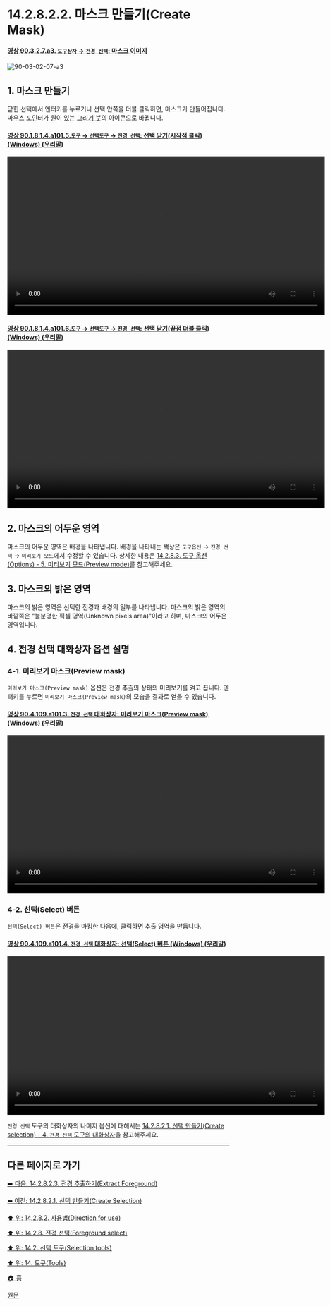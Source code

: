 # 14.2.8.2.2. 마스크 만들기(Create Mask)

<a id="90-03-02-07-a3"></a>

#### [영상 90.3.2.7.a3. `도구상자` → `전경 선택`: 마스크 이미지](./90-03-02-07-foreground_select.md#90-03-02-07-a3)
![90-03-02-07-a3](https://github.com/wonder13662/gimp/assets/15767104/f36c1aac-66a8-4ebe-aeaa-5263f2231c64)

<a id="14-02-08-02-02-s1"></a>

## 1. 마스크 만들기
닫힌 선택에서 엔터키를 누르거나 선택 안쪽을 더블 클릭하면, 마스크가 만들어집니다. 마우스 포인터가 원이 있는 [그리기 붓](./14-03-07-paintbrush.md)의 아이콘으로 바뀝니다.

<a id="90-01-08-01-04-a101-05"></a>

#### [영상 90.1.8.1.4.a101.5.`도구` → `선택도구` → `전경 선택`: 선택 닫기(시작점 클릭) (Windows) (우리말)](./90-01-08-01-04-foreground_select.md#90-01-08-01-04-a101-05)
<video controls="controls" width="720" src="https://github.com/wonder13662/gimp/assets/15767104/736102e5-898a-470f-97de-ab8dae36d5d2"></video>

<a id="90-01-08-01-04-a101-06"></a>

#### [영상 90.1.8.1.4.a101.6.`도구` → `선택도구` → `전경 선택`: 선택 닫기(끝점 더블 클릭) (Windows) (우리말)](./90-01-08-01-04-foreground_select.md#90-01-08-01-04-a101-06)
<video controls="controls" width="720" src="https://github.com/wonder13662/gimp/assets/15767104/13386b0c-e80f-4c33-92b9-ad931169c4b0"></video>

<a id="14-02-08-02-02-s2"></a>

## 2. 마스크의 어두운 영역
마스크의 어두운 영역은 배경을 나타냅니다. 배경을 나타내는 색상은 `도구옵션` → `전경 선택` → `미리보기 모드`에서 수정할 수 있습니다. 상세한 내용은 [14.2.8.3. 도구 옵션(Options) - 5. 미리보기 모드(Preview mode)](./14-02-08-03-options.md#14-02-08-03-s5)를 참고해주세요. 

<a id="14-02-08-02-02-s3"></a>

## 3. 마스크의 밝은 영역
마스크의 밝은 영역은 선택한 전경과 배경의 일부를 나타냅니다. 마스크의 밝은 영역의 바깥쪽은 "불분명한 픽셀 영역(Unknown pixels area)"이라고 하며, 마스크의 어두운 영역입니다.

<a id="14-02-08-02-02-s4"></a>

## 4. 전경 선택 대화상자 옵션 설명
### 4-1. 미리보기 마스크(Preview mask)
`미리보기 마스크(Preview mask)` 옵션은 전경 추출의 상태의 미리보기를 켜고 끕니다. 엔터키를 누르면 `미리보기 마스크(Preview mask)`의 모습을 결과로 얻을 수 있습니다.

<a id="90-04-109-a101-03"></a>

#### [영상 90.4.109.a101.3. `전경 선택` 대화상자: 미리보기 마스크(Preview mask) (Windows) (우리말)](./90-04-109-foreground_select.md#90-04-109-a101-03)
<video controls="controls" width="720" src="https://github.com/wonder13662/gimp/assets/15767104/11573e1a-e95c-4872-a223-1040eaa3b1c4"></video>

### 4-2. 선택(Select) 버튼
`선택(Select) 버튼`은 전경을 마킹한 다음에, 클릭하면 추출 영역을 만듭니다.

<a id="90-04-109-a101-04"></a>

#### [영상 90.4.109.a101.4. `전경 선택` 대화상자: 선택(Select) 버튼 (Windows) (우리말)](./90-04-109-foreground_select.md#90-04-109-a101-04)
<video controls="controls" width="720" src="https://github.com/wonder13662/gimp/assets/15767104/23b9135b-f542-4f1f-9688-d894f95955df"></video>

`전경 선택` 도구의 대화상자의 나머지 옵션에 대해서는 [14.2.8.2.1. 선택 만들기(Create selection) - 4. `전경 선택` 도구의 대화상자](./14-02-08-02-01-create_selection.md#14-02-08-02-01-s4)을 참고해주세요.

***

## 다른 페이지로 가기

[➡️ 다음: 14.2.8.2.3. 전경 추출하기(Extract Foreground)](./14-02-08-02-03-extract_foreground.md)

[⬅️ 이전: 14.2.8.2.1. 선택 만들기(Create Selection)](./14-02-08-02-01-create_selection.md)

[⬆️ 위: 14.2.8.2. 사용법(Direction for use)](./14-02-08-02-00-directions_for_use.md)

[⬆️ 위: 14.2.8. 전경 선택(Foreground select)](./14-02-08-00-foreground-select.md)

[⬆️ 위: 14.2. 선택 도구(Selection tools)](./14-02-00-selection-tools.md)

[⬆️ 위: 14. 도구(Tools)](./14-00-tools.md)

[🏠 홈](./00-home.md)

[원문](https://docs.gimp.org/2.10/ko/gimp-tool-foreground-select.html#tool-fg-select-usage)